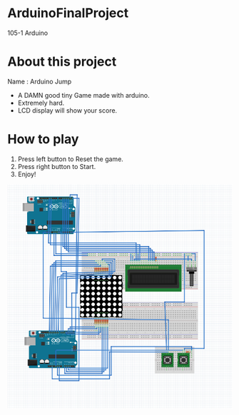 # ArduinoFinalProject
105-1 Arduino

# About this project
Name : Arduino Jump
 - A DAMN good tiny Game made with arduino.
 - Extremely hard.
 - LCD display will show your score.

# How to play
1. Press left button to Reset the game.
2. Press right button to Start.
3. Enjoy!

![](circuit.PNG)
